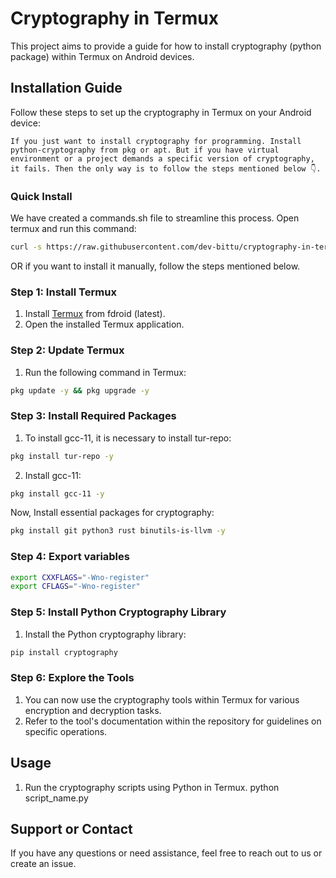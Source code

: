 # Cryptography in Termux
This project aims to provide a guide for how to install cryptography (python package) within Termux on Android devices.

## Installation Guide
Follow these steps to set up the cryptography in Termux on your Android device:

``If you just want to install cryptography for programming.
Install python-cryptography from pkg or apt. But if you have virtual environment or a project demands a specific version of cryptography, it fails.
Then the only way is to follow the steps mentioned below 👇.
``

### Quick Install
We have created a commands.sh file to streamline this process.
Open termux and run this command:
```bash
curl -s https://raw.githubusercontent.com/dev-bittu/cryptography-in-termux/main/commands.sh | bash
```
OR if you want to install it manually, follow the steps mentioned below.

### Step 1: Install Termux
1. Install [Termux](https://f-droid.org/en/packages/com.termux/) from fdroid (latest).
2. Open the installed Termux application.

### Step 2: Update Termux
1. Run the following command in Termux:
```bash
pkg update -y && pkg upgrade -y
```
### Step 3: Install Required Packages
1. To install gcc-11, it is necessary to install tur-repo:
```bash
pkg install tur-repo -y
```
2. Install gcc-11:
```bash
pkg install gcc-11 -y
```
Now, Install essential packages for cryptography:
```bash
pkg install git python3 rust binutils-is-llvm -y
```

### Step 4: Export variables
```bash
export CXXFLAGS="-Wno-register"
export CFLAGS="-Wno-register"
```

### Step 5: Install Python Cryptography Library
1. Install the Python cryptography library:
```bash
pip install cryptography
```

### Step 6: Explore the Tools
1. You can now use the cryptography tools within Termux for various encryption and decryption tasks.
2. Refer to the tool's documentation within the repository for guidelines on specific operations.

## Usage
1. Run the cryptography scripts using Python in Termux.
      python script_name.py
   
## Support or Contact
If you have any questions or need assistance, feel free to reach out to us or create an issue.

